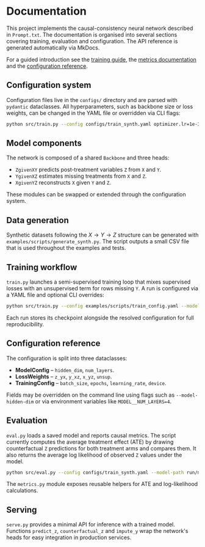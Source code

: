 # Documentation

This project implements the causal-consistency neural network described in
`Prompt.txt`. The documentation is organised into several sections covering
training, evaluation and configuration. The API reference is generated
automatically via MkDocs.

For a guided introduction see
the [training guide](training.md), the [metrics documentation](metrics.md) and
the [configuration reference](configuration.md).

## Configuration system
Configuration files live in the `configs/` directory and are parsed with `pydantic` dataclasses. All hyperparameters, such as backbone size or loss weights, can be changed in the YAML file or overridden via CLI flags:

```bash
python src/train.py --config configs/train_synth.yaml optimizer.lr=1e-3
```

## Model components
The network is composed of a shared `Backbone` and three heads:

- `ZgivenXY` predicts post-treatment variables `Z` from `X` and `Y`.
- `YgivenXZ` estimates missing treatments from `X` and `Z`.
- `XgivenYZ` reconstructs `X` given `Y` and `Z`.

These modules can be swapped or extended through the configuration system.

## Data generation
Synthetic datasets following the $X \to Y \to Z$ structure can be generated with
`examples/scripts/generate_synth.py`. The script outputs a small CSV file that is
used throughout the examples and tests.

## Training workflow
`train.py` launches a semi-supervised training loop that mixes supervised losses
with an unsupervised term for rows missing `Y`. A run is configured via a YAML
file and optional CLI overrides:

```bash
python src/train.py --config examples/scripts/train_config.yaml --model-hidden-dim 16
```

Each run stores its checkpoint alongside the resolved configuration for full
reproducibility.

## Configuration reference
The configuration is split into three dataclasses:

- **ModelConfig** – `hidden_dim`, `num_layers`.
- **LossWeights** – `z_yx`, `y_xz`, `x_yz`, `unsup`.
- **TrainingConfig** – `batch_size`, `epochs`, `learning_rate`, `device`.

Fields may be overridden on the command line using flags such as
`--model-hidden-dim` or via environment variables like `MODEL__NUM_LAYERS=4`.

## Evaluation
`eval.py` loads a saved model and reports causal metrics. The script currently
computes the average treatment effect (ATE) by drawing counterfactual `Z`
predictions for both treatment arms and compares them. It also returns the
average log likelihood of observed `Z` values under the model.

```bash
python src/eval.py --config configs/train_synth.yaml --model-path run/model.pt
```

The `metrics.py` module exposes reusable helpers for ATE and log-likelihood
calculations.

## Serving
`serve.py` provides a minimal API for inference with a trained model. Functions
`predict_z`, `counterfactual_z` and `impute_y` wrap the network's heads for
easy integration in production services.
